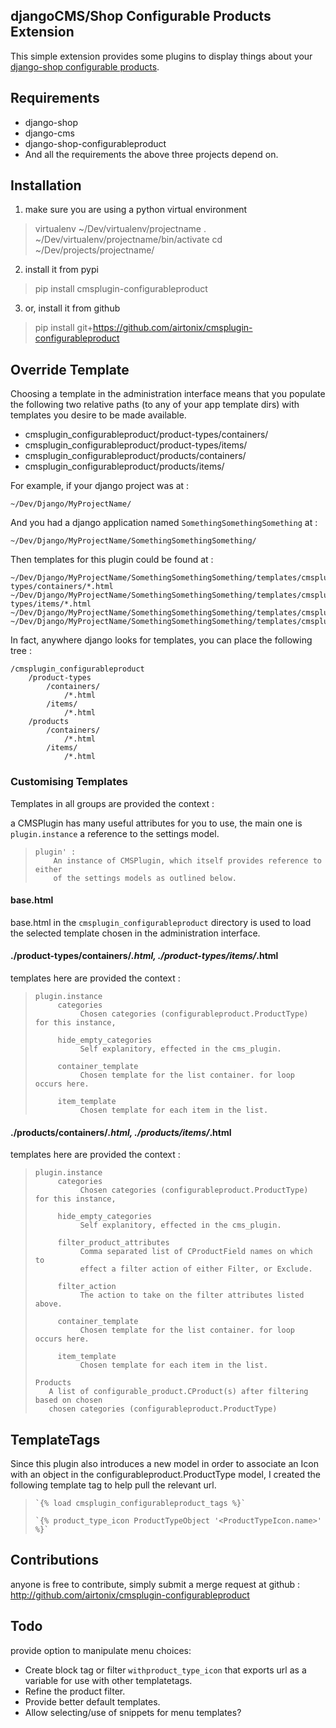 ## djangoCMS/Shop Configurable Products Extension

This simple extension provides some plugins to display things about your
[django-shop configurable products](https://bitbucket.org/zeus/django-shop-configurableproduct).


## Requirements

* django-shop
* django-cms
* django-shop-configurableproduct
* And all the requirements the above three projects depend on.


## Installation

1. make sure you are using a python virtual environment

>    virtualenv ~/Dev/virtualenv/projectname
>    . ~/Dev/virtualenv/projectname/bin/activate
>    cd ~/Dev/projects/projectname/

2. install it from pypi

>    pip install cmsplugin-configurableproduct

3. or, install it from github

>    pip install git+https://github.com/airtonix/cmsplugin-configurableproduct


## Override Template

Choosing a template in the administration interface means that you
populate the following two relative paths (to any of your app template dirs)
with templates you desire to be made available.

* cmsplugin_configurableproduct/product-types/containers/
* cmsplugin_configurableproduct/product-types/items/
* cmsplugin_configurableproduct/products/containers/
* cmsplugin_configurableproduct/products/items/


For example, if your django project was at :

    ~/Dev/Django/MyProjectName/

And you had a django application named `SomethingSomethingSomething` at :

    ~/Dev/Django/MyProjectName/SomethingSomethingSomething/

Then templates for this plugin could be found at :

    ~/Dev/Django/MyProjectName/SomethingSomethingSomething/templates/cmsplugin_configurableproduct/product-types/containers/*.html
    ~/Dev/Django/MyProjectName/SomethingSomethingSomething/templates/cmsplugin_configurableproduct/product-types/items/*.html
    ~/Dev/Django/MyProjectName/SomethingSomethingSomething/templates/cmsplugin_configurableproduct/products/containers/*.html
    ~/Dev/Django/MyProjectName/SomethingSomethingSomething/templates/cmsplugin_configurableproduct/products/items/*.html

In fact, anywhere django looks for templates, you can place the following tree :

    /cmsplugin_configurableproduct
        /product-types
            /containers/
                /*.html
            /items/
                /*.html
        /products
            /containers/
                /*.html
            /items/
                /*.html


### Customising Templates

Templates in all groups are provided the context :

a CMSPlugin has many useful attributes for you to use, the main one
is `plugin.instance` a reference to the settings model.

>     plugin' :
>         An instance of CMSPlugin, which itself provides reference to either
>         of the settings models as outlined below.

#### base.html

base.html in the `cmsplugin_configurableproduct` directory is used to load the
selected template chosen in the administration interface.


#### ./product-types/containers/*.html, ./product-types/items/*.html 

templates here are provided the context :

>     plugin.instance
>          categories
>               Chosen categories (configurableproduct.ProductType) for this instance,
>
>          hide_empty_categories
>               Self explanitory, effected in the cms_plugin.
>
>          container_template
>               Chosen template for the list container. for loop occurs here.
>
>          item_template
>               Chosen template for each item in the list.
>


#### ./products/containers/*.html, ./products/items/*.html

templates here are provided the context :


>     plugin.instance
>          categories
>               Chosen categories (configurableproduct.ProductType) for this instance,
>
>          hide_empty_categories
>               Self explanitory, effected in the cms_plugin.
>
>          filter_product_attributes
>               Comma separated list of CProductField names on which to
>               effect a filter action of either Filter, or Exclude.
>
>          filter_action
>               The action to take on the filter attributes listed above.
>
>          container_template
>               Chosen template for the list container. for loop occurs here.
>
>          item_template
>               Chosen template for each item in the list.
>
>     Products
>        A list of configurable_product.CProduct(s) after filtering based on chosen
>        chosen categories (configurableproduct.ProductType)


## TemplateTags

Since this plugin also introduces a new model in order to associate an Icon with an 
object in the configurableproduct.ProductType model, I created the following template tag
to help pull the relevant url.



>     `{% load cmsplugin_configurableproduct_tags %}`
> 
>     `{% product_type_icon ProductTypeObject '<ProductTypeIcon.name>' %}`



## Contributions

anyone is free to contribute, simply submit a merge request at
github : http://github.com/airtonix/cmsplugin-configurableproduct


## Todo

provide option to manipulate menu choices:

* Create block tag or filter `withproduct_type_icon` that exports url as a variable 
  for use with other templatetags.
* Refine the product filter.
* Provide better default templates.
* Allow selecting/use of snippets for menu templates?
